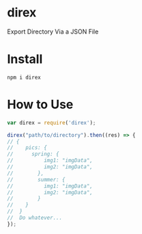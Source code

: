 # direx
Export Directory Via a JSON File

# Install
```
npm i direx
```

# How to Use

``` javascript
var direx = require('direx');

direx("path/to/directory").then((res) => {
// {
//    pics: {
//      spring: {
//          img1: "imgData",
//          img2: "imgData",
//        },
//        summer: {
//          img1: "imgData",
//          img2: "imgData",
//        }
//    }
//  }
//  Do whatever...
});
```